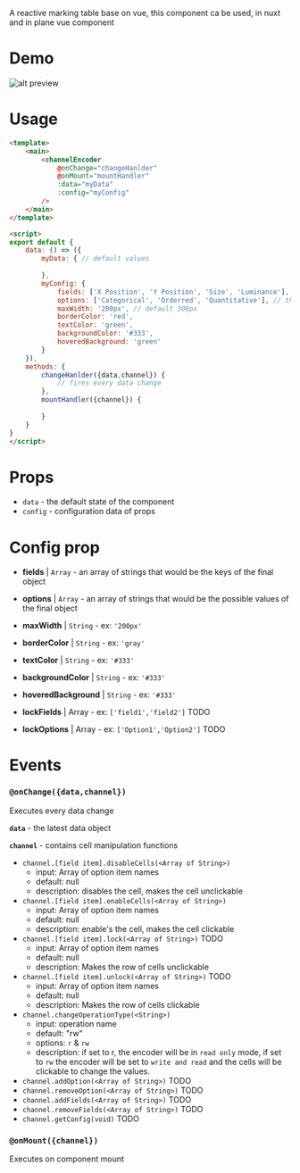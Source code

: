 A reactive marking table base on vue, this component ca be used, in nuxt and in plane vue component
# Demo
![alt preview](preview.gif)

# Usage
```html
<template>
    <main>
        <channelEncoder 
            @onChange="changeHanlder"
            @onMount="mountHandler"
            :data="myData"
            :config="myConfig"
        />
    </main>
</template>

<script>
export default {
    data: () => ({
        myData: { // default values
            
        },
        myConfig: {
            fields: ['X Position', 'Y Position', 'Size', 'Luminance'], // the object keys, array of strings
            options: ['Categorical', 'Orderred', 'Quantitative'], // the possible value of those keys, array of strings or number
            maxWidth: '200px', // default 300px
            borderColor: 'red',
            textColor: 'green',
            backgroundColor: '#333',
            hoveredBackground: 'green'
        }
    }),
    methods: {
        changeHanlder({data,channel}) {
            // fires every data change
        },
        mountHandler({channel}) {
            
        }
    }
}
</script>
```

# Props
- `data` - the default state of the component
- `config` - configuration data of props

# Config prop
- **fields** | `Array` - an array of strings that would be the keys of the final object 
- **options** | `Array` - an array of strings that would be the possible values of the final object

- **maxWidth** | `String` - ex: `'200px'`

- **borderColor** | `String` - ex: `'gray'`

- **textColor** | `String` - ex: `'#333'`

- **backgroundColor** | `String` - ex: `'#333'`

- **hoveredBackground** | `String` - ex: `'#333'`

- **lockFields** | Array - ex: `['field1','field2']` TODO

- **lockOptions** | Array - ex: `['Option1','Option2']` TODO
# Events
### `@onChange({data,channel})`
Executes every data change

**`data`** - the latest data object

**`channel`** - contains cell manipulation functions
- `channel.[field item].disableCells(<Array of String>)` 
    - input: Array of option item names
    - default: null
    - description: disables the cell, makes the cell unclickable
- `channel.[field item].enableCells(<Array of String>)` 
    - input: Array of option item names
    - default: null
    - description: enable's the cell, makes the cell clickable
- `channel.[field item].lock(<Array of String>)` TODO
    - input: Array of option item names
    - default: null
    - description: Makes the row of cells unclickable
- `channel.[field item].unlock(<Array of String>)` TODO
    - input: Array of option item names
    - default: null
    - description: Makes the row of cells clickable
- `channel.changeOperationType(<String>)`
    - input: operation name
    - default: "rw"
    - options: `r` & `rw`
    - description: if set to r, the encoder will be in `read only` mode, if set to `rw` the encoder will be set to `write and read` and the cells will be clickable to change the values.
- `channel.addOption(<Array of String>)` TODO
- `channel.removeOption(<Array of String>)` TODO
- `channel.addFields(<Array of String>)` TODO
- `channel.removeFields(<Array of String>)` TODO
- `channel.getConfig(void)` TODO

### `@onMount({channel})`
Executes on component mount
